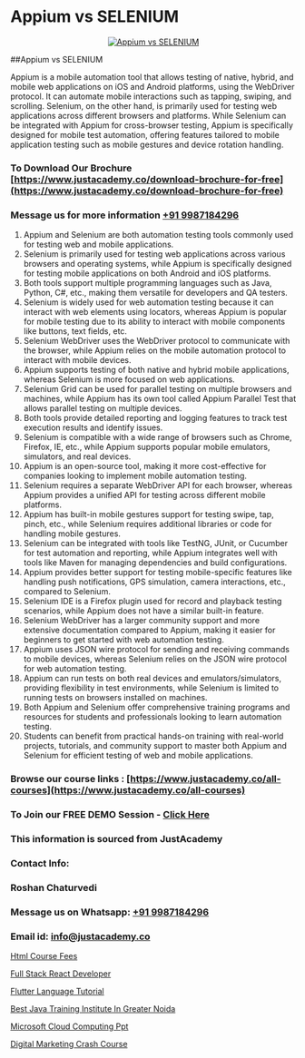 # Appium vs SELENIUM

<p align="center">
  <a href="https://justacademy.co/course-detail/selenium-training">
    <img src="https://justacademy.co/storage2/course_image/1676637863_course_image.webp" alt="Appium vs SELENIUM">
  </a>
</p>
##Appium vs SELENIUM

Appium is a mobile automation tool that allows testing of native, hybrid, and mobile web applications on iOS and Android platforms, using the WebDriver protocol. It can automate mobile interactions such as tapping, swiping, and scrolling. Selenium, on the other hand, is primarily used for testing web applications across different browsers and platforms. While Selenium can be integrated with Appium for cross-browser testing, Appium is specifically designed for mobile test automation, offering features tailored to mobile application testing such as mobile gestures and device rotation handling.
### To Download Our Brochure [https://www.justacademy.co/download-brochure-for-free](https://www.justacademy.co/download-brochure-for-free)
### Message us for more information [+91 9987184296](https://api.whatsapp.com/send?phone=919987184296)
1) Appium and Selenium are both automation testing tools commonly used for testing web and mobile applications.
2) Selenium is primarily used for testing web applications across various browsers and operating systems, while Appium is specifically designed for testing mobile applications on both Android and iOS platforms.
3) Both tools support multiple programming languages such as Java, Python, C#, etc., making them versatile for developers and QA testers.
4) Selenium is widely used for web automation testing because it can interact with web elements using locators, whereas Appium is popular for mobile testing due to its ability to interact with mobile components like buttons, text fields, etc.
5) Selenium WebDriver uses the WebDriver protocol to communicate with the browser, while Appium relies on the mobile automation protocol to interact with mobile devices.
6) Appium supports testing of both native and hybrid mobile applications, whereas Selenium is more focused on web applications.
7) Selenium Grid can be used for parallel testing on multiple browsers and machines, while Appium has its own tool called Appium Parallel Test that allows parallel testing on multiple devices.
8) Both tools provide detailed reporting and logging features to track test execution results and identify issues.
9) Selenium is compatible with a wide range of browsers such as Chrome, Firefox, IE, etc., while Appium supports popular mobile emulators, simulators, and real devices.
10) Appium is an open-source tool, making it more cost-effective for companies looking to implement mobile automation testing.
11) Selenium requires a separate WebDriver API for each browser, whereas Appium provides a unified API for testing across different mobile platforms.
12) Appium has built-in mobile gestures support for testing swipe, tap, pinch, etc., while Selenium requires additional libraries or code for handling mobile gestures.
13) Selenium can be integrated with tools like TestNG, JUnit, or Cucumber for test automation and reporting, while Appium integrates well with tools like Maven for managing dependencies and build configurations.
14) Appium provides better support for testing mobile-specific features like handling push notifications, GPS simulation, camera interactions, etc., compared to Selenium.
15) Selenium IDE is a Firefox plugin used for record and playback testing scenarios, while Appium does not have a similar built-in feature.
16) Selenium WebDriver has a larger community support and more extensive documentation compared to Appium, making it easier for beginners to get started with web automation testing.
17) Appium uses JSON wire protocol for sending and receiving commands to mobile devices, whereas Selenium relies on the JSON wire protocol for web automation testing.
18) Appium can run tests on both real devices and emulators/simulators, providing flexibility in test environments, while Selenium is limited to running tests on browsers installed on machines.
19) Both Appium and Selenium offer comprehensive training programs and resources for students and professionals looking to learn automation testing.
20) Students can benefit from practical hands-on training with real-world projects, tutorials, and community support to master both Appium and Selenium for efficient testing of web and mobile applications.

### Browse our course links : [https://www.justacademy.co/all-courses](https://www.justacademy.co/all-courses) 
### To Join our FREE DEMO Session - [Click Here](https://www.justacademy.co/register-for-course-demo)


### This information is sourced from JustAcademy
### Contact Info:
### Roshan Chaturvedi
### Message us on Whatsapp: [+91 9987184296](https://api.whatsapp.com/send?phone=919987184296)
### Email id: [info@justacademy.co](mailto:info@justacademy.co)
                
[Html Course Fees](https://www.linkedin.com/pulse/html-course-fees-justacademy-chennai-vhbwe?trackingId=Qif6lSzw0BPZkLEM3%2Bp7HA%3D%3D&lipi=urn%3Ali%3Apage%3Ad_flagship3_company_admin%3BY%2BEec76oRFK6%2FI%2F%2BB9X%2Fdw%3D%3D)

[Full Stack React Developer](https://www.linkedin.com/pulse/full-stack-react-developer-justacademy-pune-w2fof/)

[Flutter Language Tutorial](https://medium.com/@justacademytraining/flutter-language-tutorial-cc6442459ce1?postPublishedType=initial)

[Best Java Training Institute In Greater Noida](https://medium.com/@ranepooja/best-java-training-institute-in-greater-noida-8e79d9b10b88)

[Microsoft Cloud Computing Ppt](https://justacademyin.github.io/justacademy/microsoft-cloud-computing-ppt)

[Digital Marketing Crash Course](https://justacademyin.github.io/justacademy/digital-marketing-crash-course)

